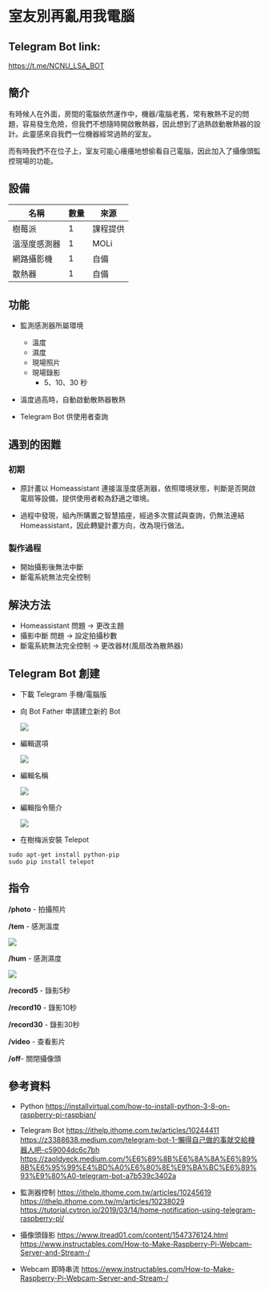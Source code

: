 # 室友別再亂用我電腦

## Telegram Bot link:
https://t.me/NCNU_LSA_BOT

## 簡介

有時候人在外面，房間的電腦依然運作中，機器/電腦老舊，常有散熱不足的問題，容易發生危險，但我們不想隨時開啟散熱器，因此想到了過熱啟動散熱器的設計。此靈感來自我們一位機器經常過熱的室友。

而有時我們不在位子上，室友可能心癢癢地想偷看自己電腦，因此加入了攝像頭監控現場的功能。



## 設備

| 名稱 | 數量 | 來源 |
| -------- | -------- | -------- |
| 樹莓派     | 1     | 課程提供     |
| 溫溼度感測器| 1 | MOLi |
| 網路攝影機 | 1 | 自備 |
| 散熱器 | 1 | 自備 |


## 功能

- 監測感測器所屬環境
    
    - 溫度
    - 濕度
    - 現場照片
    - 現場錄影
         - 5、10、30 秒

- 溫度過高時，自動啟動散熱器散熱

- Telegram Bot 供使用者查詢

## 遇到的困難

### 初期

- 原計畫以 Homeassistant 連接溫溼度感測器，依照環境狀態，判斷是否開啟電扇等設備，提供使用者較為舒適之環境。

- 過程中發現，組內所購置之智慧插座，經過多次嘗試與查詢，仍無法連結 Homeassistant，因此轉變計畫方向，改為現行做法。

### 製作過程

- 開始攝影後無法中斷
- 斷電系統無法完全控制

## 解決方法

- Homeassistant 問題 → 更改主題
- 攝影中斷 問題 → 設定拍攝秒數
- 斷電系統無法完全控制 → 更改器材(風扇改為散熱器)

## Telegram Bot 創建

- 下載 Telegram 手機/電腦版
- 向 Bot Father 申請建立新的 Bot

    ![](https://i.imgur.com/duONFMB.png)
    
- 編輯選項

    ![](https://i.imgur.com/OCqJBmS.jpg)

- 編輯名稱

    ![](https://i.imgur.com/cJAnG2N.jpg)


- 編輯指令簡介
    
    ![](https://i.imgur.com/PDQpCOr.jpg)

- 在樹梅派安裝 Telepot
``` linux=
sudo apt-get install python-pip
sudo pip install telepot
```

## 指令

**/photo** - 拍攝照片



**/tem** - 感測溫度

![](https://i.imgur.com/IT9DSdZ.png)

**/hum** - 感測濕度

![](https://i.imgur.com/CUGVMqc.png)

**/record5** - 錄影5秒 

**/record10** - 錄影10秒

**/record30** - 錄影30秒

**/video** - 查看影片

**/off**- 關閉攝像頭

## 參考資料

- Python 
https://installvirtual.com/how-to-install-python-3-8-on-raspberry-pi-raspbian/

- Telegram Bot 
https://ithelp.ithome.com.tw/articles/10244411
https://z3388638.medium.com/telegram-bot-1-懶得自己做的事就交給機器人吧-c59004dc6c7bh
https://zaoldyeck.medium.com/%E6%89%8B%E6%8A%8A%E6%89%8B%E6%95%99%E4%BD%A0%E6%80%8E%E9%BA%BC%E6%89%93%E9%80%A0-telegram-bot-a7b539c3402a

- 監測器控制
https://ithelp.ithome.com.tw/articles/10245619
https://ithelp.ithome.com.tw/m/articles/10238029
https://tutorial.cytron.io/2019/03/14/home-notification-using-telegram-raspberry-pi/

- 攝像頭錄影
https://www.itread01.com/content/1547376124.html
https://www.instructables.com/How-to-Make-Raspberry-Pi-Webcam-Server-and-Stream-/

- Webcam 即時串流
https://www.instructables.com/How-to-Make-Raspberry-Pi-Webcam-Server-and-Stream-/

